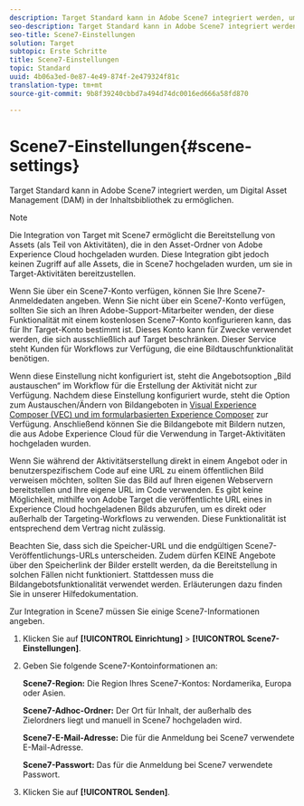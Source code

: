 ```yaml
---
description: Target Standard kann in Adobe Scene7 integriert werden, um Digital Asset Management (DAM) in der Inhaltsbibliothek zu ermöglichen.
seo-description: Target Standard kann in Adobe Scene7 integriert werden, um Digital Asset Management (DAM) in der Inhaltsbibliothek zu ermöglichen.
seo-title: Scene7-Einstellungen
solution: Target
subtopic: Erste Schritte
title: Scene7-Einstellungen
topic: Standard
uuid: 4b06a3ed-0e87-4e49-874f-2e479324f81c
translation-type: tm+mt
source-git-commit: 9b8f39240cbbd7a494d74dc0016ed666a58fd870

---
```



# Scene7-Einstellungen{#scene-settings}

Target Standard kann in Adobe Scene7 integriert werden, um Digital Asset Management (DAM) in der Inhaltsbibliothek zu ermöglichen.

>[!NOTE]
>
>Die Integration von Target mit Scene7 ermöglicht die Bereitstellung von Assets (als Teil von Aktivitäten), die in den Asset-Ordner von Adobe Experience Cloud hochgeladen wurden. Diese Integration gibt jedoch keinen Zugriff auf alle Assets, die in Scene7 hochgeladen wurden, um sie in Target-Aktivitäten bereitzustellen.

Wenn Sie über ein Scene7-Konto verfügen, können Sie Ihre Scene7-Anmeldedaten angeben. Wenn Sie nicht über ein Scene7-Konto verfügen, sollten Sie sich an Ihren Adobe-Support-Mitarbeiter wenden, der diese Funktionalität mit einem kostenlosen Scene7-Konto konfigurieren kann, das für Ihr Target-Konto bestimmt ist. Dieses Konto kann für Zwecke verwendet werden, die sich ausschließlich auf Target beschränken. Dieser Service steht Kunden für Workflows zur Verfügung, die eine Bildtauschfunktionalität benötigen.

Wenn diese Einstellung nicht konfiguriert ist, steht die Angebotsoption „Bild austauschen“ im Workflow für die Erstellung der Aktivität nicht zur Verfügung. Nachdem diese Einstellung konfiguriert wurde, steht die Option zum Austauschen/Ändern von Bildangeboten in   [Visual Experience Composer (VEC) und im formularbasierten Experience Composer](../c-experiences/experiences.md#concept_A2E10F6AFB3D4AEAB6951EE14688848D) zur Verfügung. Anschließend können Sie die Bildangebote mit Bildern nutzen, die aus Adobe Experience Cloud für die Verwendung in Target-Aktivitäten hochgeladen wurden.

Wenn Sie während der Aktivitätserstellung direkt in einem Angebot oder in benutzerspezifischem Code auf eine URL zu einem öffentlichen Bild verweisen möchten, sollten Sie das Bild auf Ihren eigenen Webservern bereitstellen und Ihre eigene URL im Code verwenden. Es gibt keine Möglichkeit, mithilfe von Adobe Target die veröffentlichte URL eines in Experience Cloud hochgeladenen Bilds abzurufen, um es direkt oder außerhalb der Targeting-Workflows zu verwenden. Diese Funktionalität ist entsprechend dem Vertrag nicht zulässig.

Beachten Sie, dass sich die Speicher-URL und die endgültigen Scene7-Veröffentlichungs-URLs unterscheiden. Zudem dürfen KEINE Angebote über den Speicherlink der Bilder erstellt werden, da die Bereitstellung in solchen Fällen nicht funktioniert. Stattdessen muss die Bildangebotsfunktionalität verwendet werden. Erläuterungen dazu finden Sie in unserer Hilfedokumentation.

Zur Integration in Scene7 müssen Sie einige Scene7-Informationen angeben.

1. Klicken Sie auf **[!UICONTROL Einrichtung]** &gt; **[!UICONTROL Scene7-Einstellungen]**.
1. Geben Sie folgende Scene7-Kontoinformationen an:

   **Scene7-Region:** Die Region Ihres Scene7-Kontos: Nordamerika, Europa oder Asien.

   **Scene7-Adhoc-Ordner:** Der Ort für Inhalt, der außerhalb des Zielordners liegt und manuell in Scene7 hochgeladen wird.

   **Scene7-E-Mail-Adresse:** Die für die Anmeldung bei Scene7 verwendete E-Mail-Adresse.

   **Scene7-Passwort:** Das für die Anmeldung bei Scene7 verwendete Passwort.
1. Klicken Sie auf **[!UICONTROL Senden]**.
